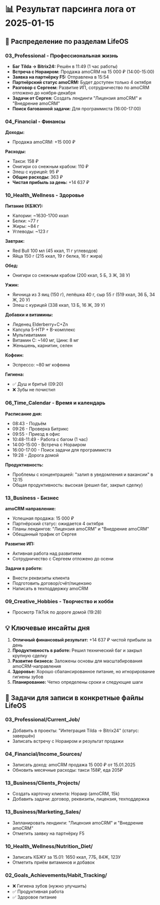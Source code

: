 # 📊 Результат парсинга лога от 2025-01-15

## 🎯 Распределение по разделам LifeOS

### 03_Professional - Профессиональная жизнь
- **Баг Tilda → Bitrix24:** Решён в 11:49 (1 час работы)
- **Встреча с Нораиром:** Продажа amoCRM на 15 000 ₽ (14:00-15:00)
- **Заявка на партнёрку F5:** Отправлена в 15:54
- **Партнёрский статус amoCRM:** Будет доступен только 4 октября
- **Разговор с Сергеем:** Развитие ИП, сотрудничество по amoCRM отложено до ноября-декабря
- **Задачи от Сергея:** Создать лендинги "Лицензия amoCRM" и "Внедрение amoCRM"
- **Поиск багованной задачи:** Для программиста (16:00-17:00)

### 04_Financial - Финансы
**Доходы:**
- Продажа amoCRM: +15 000 ₽

**Расходы:**
- Такси: 158 ₽
- Онигири со снежным крабом: 110 ₽
- Элеш с курицей: 95 ₽
- **Общие расходы:** 363 ₽
- **Чистая прибыль за день:** +14 637 ₽

### 10_Health_Wellness - Здоровье
**Питание (КБЖУ):**
- Калории: ~1630-1700 ккал
- Белки: ~77 г
- Жиры: ~84 г  
- Углеводы: ~123 г

**Завтрак:**
- Red Bull 100 мл (45 ккал, 11 г углеводов)
- Яйца 150 г (215 ккал, 19 г белка, 16 г жира)

**Обед:**
- Онигири со снежным крабом (200 ккал, 5 Б, 3 Ж, 38 У)

**Ужин:**
- Яичница из 3 яиц (150 г), лепёшка 40 г, сыр 55 г (519 ккал, 36 Б, 34 Ж, 20 У)
- Элеш с курицей (338 ккал, 13 Б, 16 Ж, 39 У)

**Добавки и витамины:**
- Леденец Elderberry+C+Zn
- Капсула 5-HTP + B-комплекс
- Мультивитамин
- Витамин C: ~140 мг, Цинк: 8 мг
- Женьшень, карнитин, селен

**Кофеин:**
- Эспрессо: ~80 мг кофеина

**Гигиена:**
- ✅ Душ и бритьё (09:20)
- ❌ Зубы не почистил

### 06_Time_Calendar - Время и календарь
**Расписание дня:**
- 08:43 - Подъём
- 09:26 - Проверка Битрикс
- 09:55 - Приезд в офис
- 10:48-11:49 - Работа с багом (1 час)
- 14:00-15:00 - Встреча с Нораиром
- 16:00-17:00 - Поиск задачи для программиста
- 19:28 - Дорога домой

**Продуктивность:**
- Проблемы с концентрацией: "залип в уведомления и вакансии" в 12:15
- Общая продуктивность: высокая (решил баг, закрыл сделку)

### 13_Business - Бизнес
**amoCRM направление:**
- Успешная продажа: 15 000 ₽
- Партнёрский статус: ожидается 4 октября
- Планы лендингов: "Лицензия amoCRM" и "Внедрение amoCRM"
- Обещанный трафик от Сергея

**Развитие ИП:**
- Активная работа над развитием
- Сотрудничество с Сергеем отложено до осени

**Задачи в работе:**
- Внести реквизиты клиента
- Подготовить договор/счёт/лицензию
- Написать в техподдержку amoCRM

### 09_Creative_Hobbies - Творчество и хобби
- Просмотр TikTok по дороге домой (19:28)

## 💡 Ключевые инсайты дня

1. **Отличный финансовый результат:** +14 637 ₽ чистой прибыли за день
2. **Продуктивность в работе:** Решил технический баг и закрыл крупную сделку
3. **Развитие бизнеса:** Заложены основы для масштабирования amoCRM-направления
4. **Здоровье:** Хорошо сбалансированное питание, но игнорирование гигиены зубов
5. **Планирование:** Четко определены сроки и следующие шаги

## 📅 Задачи для записи в конкретные файлы LifeOS

### 03_Professional/Current_Job/
- Добавить в проекты: "Интеграция Tilda → Bitrix24" (статус: завершён)
- Записать встречу с Нораиром и результат продажи

### 04_Financial/Income_Sources/
- Записать доход: amoCRM продажа 15 000 ₽ от 15.01.2025
- Обновить месячные расходы: такси 158₽, еда 205₽

### 13_Business/Clients_Projects/
- Создать карточку клиента: Нораир (amoCRM, 15k)
- Добавить задачи: договор, реквизиты, лицензия, техподдержка

### 13_Business/Marketing_Sales/
- Запланировать лендинги: "Лицензия amoCRM" и "Внедрение amoCRM"
- Отметить заявку на партнёрку F5

### 10_Health_Wellness/Nutrition_Diet/
- Записать КБЖУ за 15.01: 1650 ккал, 77Б, 84Ж, 123У
- Отметить приём витаминов и добавок

### 02_Goals_Achievements/Habit_Tracking/
- ❌ Гигиена зубов (нужно улучшить)
- ✅ Продуктивная работа
- ✅ Здоровое питание

